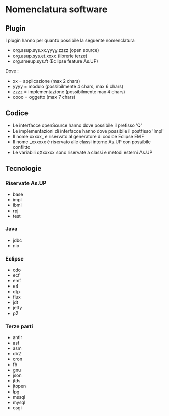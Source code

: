 # Nomenclatura software

## Plugin

I plugin hanno per quanto possibile la seguente nomenclatura
* org.asup.sys.xx.yyyy.zzzz (open source)
* org.asup.sys.et.xxxx (librerie terze)
* org.smeup.sys.ft (Eclipse feature As.UP)

Dove : 
* xx = applicazione (max 2 chars)
* yyyy = modulo (possibilmente 4 chars, max 6 chars)
* zzzz = implementazione (possibilmente max 4 chars)
* oooo = oggetto (max 7 chars)

## Codice
* Le interfacce openSource hanno dove possibile il prefisso 'Q'
* Le implementazioni di interfacce hanno dove possibile il postfisso 'Impl'
* Il nome xxxxx_ è riservato al generatore di codice Eclipse EMF
* Il nome _xxxxxx è riservato alle classi interne As.UP con possibile conflitto
* Le variabili qXxxxxx sono riservate a classi e metodi esterni As.UP


## Tecnologie

### Riservate As.UP
* base
* impl
* ibmi
* rpj
* test

### Java
* jdbc
* nio

### Eclipse
* cdo
* ecf
* emf
* e4
* dtp
* flux
* jdt
* jetty
* p2

### Terze parti
* antlr
* asf
* asm
* db2
* cron
* fb
* gnu
* json
* jtds
* jtopen
* lpg
* mssql
* mysql
* osgi
